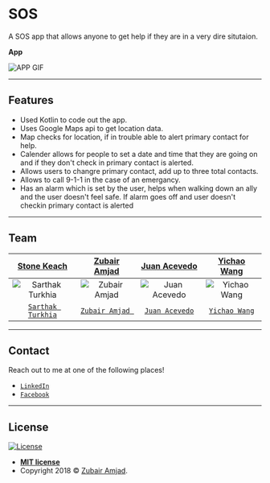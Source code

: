 # SOS

A SOS app that allows anyone to get help if they are in a very dire situtaion.

**App**

![APP GIF](APP_GIF.gif)

---

## Features

- Used Kotlin to code out the app.
- Uses Google Maps api to get location data.
- Map checks for location, if in trouble able to alert primary contact for help.
- Calender allows for people to set a date and time that they are going on and if they don't check in primary contact is    alerted.
- Allows users to changre primary contact, add up to three total contacts.
- Allows to call 9-1-1 in the case of an emergancy.
- Has an alarm which is set by the user, helps when walking down an ally and the user doesn't feel safe. If alarm goes off and user doesn't checkin primary contact is alerted

---
## Team

| <a href="#" target="_blank">**Stone Keach**</a> | <a href="#" target="_blank">**Zubair Amjad**</a> | <a href="#" target="_blank">**Juan Acevedo**</a> | <a href="#" target="_blank">**Yichao Wang**</a>
| :---: |:---:| :---:| :---:|
|![Sarthak Turkhia](https://avatars2.githubusercontent.com/u/15725365?s=400&v=4) | ![Zubair Amjad](https://avatars2.githubusercontent.com/u/32583629?s=400&v=4) | ![Juan Acevedo](https://avatars1.githubusercontent.com/u/25454469?s=400&v=4) | ![Yichao Wang](https://avatars0.githubusercontent.com/u/19157808?s=400&v=4)
| <a href="https://github.com/sarthakturkhia" target="_blank">`Sarthak Turkhia`</a> | <a href="https://github.com/amjadz" target="_blank">`Zubair Amjad `</a> | <a href="https://github.com/acevedoj" target="_blank">`Juan Acevedo`</a> | <a href="https://github.com/YichaoW" target="_blank">`Yichao Wang`</a> |
---

## Contact

Reach out to me at one of the following places!

- <a href="https://www.linkedin.com/in/zubair-amjad/" target="_blank">`LinkedIn`</a>
- <a href="https://www.facebook.com/ZubairAmjad" target="_blank">`Facebook`</a>

---

## License

[![License](http://img.shields.io/:license-mit-blue.svg?style=flat-square)](http://badges.mit-license.org)

- **[MIT license](http://opensource.org/licenses/mit-license.php)**
- Copyright 2018 © <a href="https://github.com/amjadz" target="_blank">Zubair Amjad</a>.
